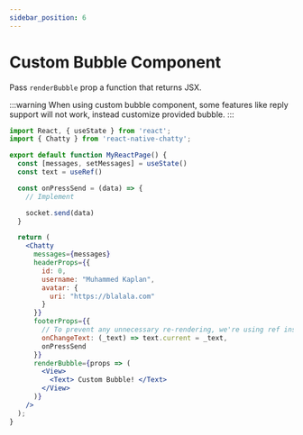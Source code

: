 ```yaml
---
sidebar_position: 6
---
```

# Custom Bubble Component

Pass `renderBubble` prop a function that returns JSX.


:::warning
When using custom bubble component, some features like reply support will not work, instead customize provided bubble.
:::


```jsx
import React, { useState } from 'react';
import { Chatty } from 'react-native-chatty';

export default function MyReactPage() {
  const [messages, setMessages] = useState()
  const text = useRef()

  const onPressSend = (data) => {
    // Implement

    socket.send(data)
  }

  return (
    <Chatty
      messages={messages}
      headerProps={{
        id: 0,
        username: "Muhammed Kaplan",
        avatar: {
          uri: "https://blalala.com"
        }
      }}
      footerProps={{
        // To prevent any unnecessary re-rendering, we're using ref instead of states.
        onChangeText: (_text) => text.current = _text,
        onPressSend
      }}
      renderBubble={props => (
        <View>
          <Text> Custom Bubble! </Text>
        </View>
      )}
    />
  );
}
```
